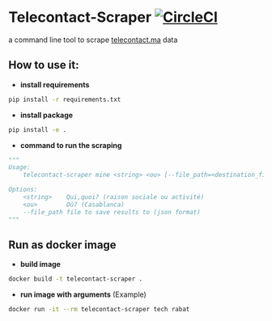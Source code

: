 # Telecontact-Scraper [![CircleCI](https://circleci.com/gh/Tahasadiki/Telecontact-Scraper.svg?style=svg)](https://circleci.com/gh/Tahasadiki/Telecontact-Scraper)
a command line tool to scrape [telecontact.ma](https://www.telecontact.ma/) data

## How to use it:
* __install requirements__
```bash
pip install -r requirements.txt
```

* __install package__
```bash
pip install -e .
```

* __command to run the scraping__
```python
"""
Usage:
    telecontact-scraper mine <string> <ou> [--file_path=<destination_file>]

Options:
    <string>    Qui,quoi? (raison sociale ou activité)
    <ou>        Où? (Casablanca)   
    --file_path file to save results to (json format)
"""
```

## Run as docker image

* __build image__
```bash
docker build -t telecontact-scraper .
```

* __run image with arguments__
(Example)
```bash
docker run -it --rm telecontact-scraper tech rabat
```
